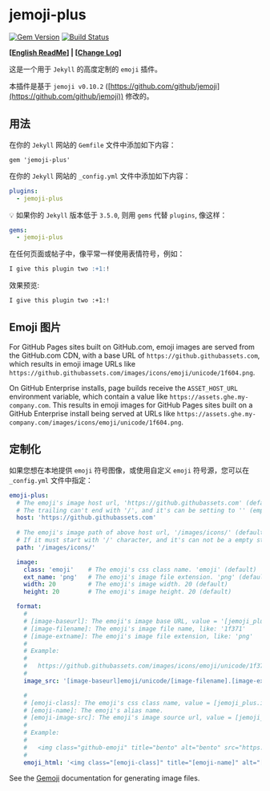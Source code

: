 # jemoji-plus

[![Gem Version](https://badge.fury.io/rb/jemoji.svg)](http://badge.fury.io/rb/jemoji)
[![Build Status](https://travis-ci.org/jekyll/jemoji.svg?branch=master)](https://travis-ci.org/jekyll/jemoji)

**[[English ReadMe](https://github.com/shines77/jemoji-plus/blob/master/README.md)] | [[Change Log](https://github.com/shines77/jemoji-plus/blob/master/ChangeLog.md)]**

这是一个用于 `Jekyll` 的高度定制的 `emoji` 插件。

本插件是基于 `jemoji v0.10.2` ([https://github.com/github/jemoji](https://github.com/github/jemoji)) 修改的。

## 用法

在你的 `Jekyll` 网站的 `Gemfile` 文件中添加如下内容：

```
gem 'jemoji-plus'
```

在你的 `Jekyll` 网站的 `_config.yml` 文件中添加如下内容：

```yml
plugins:
  - jemoji-plus
```

💡 如果你的 `Jekyll` 版本低于 `3.5.0`, 则用 `gems` 代替 `plugins`, 像这样：

```yml
gems:
  - jemoji-plus
```

在任何页面或帖子中，像平常一样使用表情符号，例如：

```markdown
I give this plugin two :+1:!
```

效果预览:

`I give this plugin two :+1:!`

## Emoji 图片

For GitHub Pages sites built on GitHub.com, emoji images are served from the GitHub.com CDN, with a base URL of `https://github.githubassets.com`, which results in emoji image URLs like `https://github.githubassets.com/images/icons/emoji/unicode/1f604.png`.

On GitHub Enterprise installs, page builds receive the `ASSET_HOST_URL` environment variable, which contain a value like `https://assets.ghe.my-company.com`. This results in emoji images for GitHub Pages sites built on a GitHub Enterprise install being served at URLs like `https://assets.ghe.my-company.com/images/icons/emoji/unicode/1f604.png`.

## 定制化

如果您想在本地提供 `emoji` 符号图像，或使用自定义 `emoji` 符号源，您可以在 `_config.yml` 文件中指定：

```yml
emoji-plus:
  # The emoji's image host url, 'https://github.githubassets.com' (default).
  # The trailing can't end with '/', and it's can be setting to '' (empty string).
  host: 'https://github.githubassets.com'
  
  # The emoji's image path of above host url, '/images/icons/' (default).
  # If it must start with '/' character, and it's can not be a empty string.
  path: '/images/icons/'

  image:
    class: 'emoji'    # The emoji's css class name. 'emoji' (default)
    ext_name: 'png'   # The emoji's image file extension. 'png' (default), 'jpg', 'jpeg', 'svg'
    width: 20         # The emoji's image width. 20 (default)
    height: 20        # The emoji's image height. 20 (default)

  format:
    #
    # [image-baseurl]: The emoji's image base URL, value = '[jemoji_plus.host][jemoji_plus.path]'
    # [image-filename]: The emoji's image file name, like: '1f371'
    # [image-extname]: The emoji's image file extension, like: 'png'
    #
    # Example:
    #
    #   https://github.githubassets.com/images/icons/emoji/unicode/1f371.png?v8
    #
    image_src: '[image-baseurl]emoji/unicode/[image-filename].[image-extname]?v8'

    #
    # [emoji-class]: The emoji's css class name, value = [jemoji_plus.image.class]
    # [emoji-name]: The emoji's alias name.
    # [emoji-image-src]: The emoji's image source url, value = [jemoji_plus.format.image_src]
    #
    # Example:
    #
    #   <img class="github-emoji" title="bento" alt="bento" src="https://github.githubassets.com/images/icons/emoji/unicode/1f371.png?v8" width="20" height="20" />
    #
    emoji_html: '<img class="[emoji-class]" title="[emoji-name]" alt="[emoji-name]" src="[emoji-image-src]" width="[emoji-width]" height="[emoji-height] />'
```

See the [Gemoji](https://github.com/github/gemoji) documentation for generating image files.
